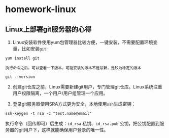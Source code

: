 # homework-linux

## Linux上部署git服务器的心得

1. Linux安装软件使用yum包管理器比较方便，一键安装，不需要配置环境变量，比如安装`git`:
```
yum install git
```
```
执行命令之后，可以查看一下版本，可能安装的版本不是最新，是较为稳定的版本

git --version
```

2. 创建git仓库之前，Linux需要新建git用户，专门管理git仓库。Linux系统注重用户权限隔离，一个用户/用户组管理一个应用。

3. 登录git服务器使用SRA方式更为安全，本地使用`ssh`生成密钥：
```
ssh-keygen -t rsa -C "test.name@email"
```
执行命令（回传即可）后生成：`id_rsa` 私钥、`id_rsa.pub` 公钥，把公钥配置到服务器的git用户下，这样就能确保用户登录的唯一性。